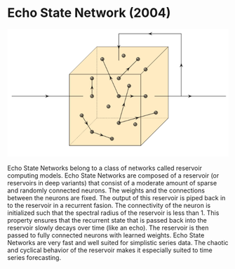 # Echo State Network (2004)

![ESN](../images/echo-state-network.png)

Echo State Networks belong to a class of networks called reservoir computing models. Echo State Networks are composed of a reservoir (or reservoirs in deep variants) that consist of a moderate amount of sparse and randomly connected neurons. The weights and the connections between the neurons are fixed. The output of this reservoir is piped back in to the reservoir in a recurrent fasion. The connectivity of the neuron is initialized such that the spectral radius of the reservoir is less than 1. This property ensures that the recurrent state that is passed back into the reservoir slowly decays over time (like an echo). The reservoir is then passed to fully connected neurons with learned weights. Echo State Networks are very fast and well suited for simplistic series data. The chaotic and cyclical behavior of the reservoir makes it especially suited to time series forecasting.
